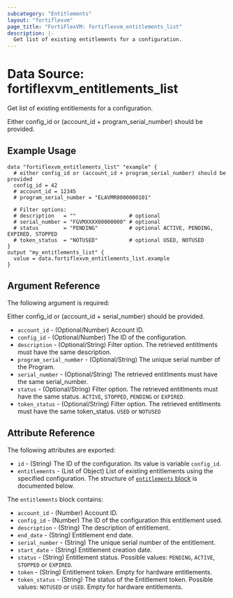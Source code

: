 ```yaml
---
subcategory: "Entitlements"
layout: "fortiflexvm"
page_title: "FortiFlexVM: fortiflexvm_entitlements_list"
description: |-
  Get list of existing entitlements for a configuration.
---
```


# Data Source: fortiflexvm_entitlements_list

Get list of existing entitlements for a configuration.

Either config_id or (account_id + program_serial_number) should be provided.

## Example Usage

```hcl
data "fortiflexvm_entitlements_list" "example" {
  # either config_id or (account_id + program_serial_number) should be provided
  config_id = 42
  # account_id = 12345
  # program_serial_number = "ELAVMR0000000101"

  # Filter options:
  # description   = ""                 # optional
  # serial_number = "FGVMXXXX00000000" # optional
  # status        = "PENDING"          # optional ACTIVE, PENDING, EXPIRED, STOPPED
  # token_status  = "NOTUSED"          # optional USED, NOTUSED
}
output "my_entitlements_list" {
  value = data.fortiflexvm_entitlements_list.example
}
```

## Argument Reference

The following argument is required:

Either config_id or (account_id + serial_number) should be provided.

* `account_id` - (Optional/Number) Account ID.
* `config_id` - (Optional/Number) The ID of the configuration.
* `description` - (Optional/String) Filter option. The retrieved entitlments must have the same description.
* `program_serial_number` - (Optional/String) The unique serial number of the Program.
* `serial_number` - (Optional/String) The retrieved entitlments must have the same serial_number.
* `status` - (Optional/String) Filter option. The retrieved entitlments must have the same status. `ACTIVE`, `STOPPED`, `PENDING` or `EXPIRED`.
* `token_status` - (Optional/String) Filter option. The retrieved entitlments must have the same token_status. `USED` or `NOTUSED`


## Attribute Reference

The following attributes are exported:

* `id` - (String) The ID of the configuration. Its value is variable `config_id`.
* `entitlements` - (List of Object) List of existing entitlements using the specified configuration. The structure of [`entitlements` block](#nestedatt--entitlements) is documented below.

<a id="nestedatt--entitlements"></a>
The `entitlements` block contains:

* `account_id` - (Number) Account ID.
* `config_id` - (Number) The ID of the configuration this entitlement used.
* `description` - (String) The description of entitlement.
* `end_date` - (String) Entitlement end date.
* `serial_number` - (String) The unique serial number of the entitlement.
* `start_date` - (String) Entitlement creation date.
* `status` - (String) Entitlement status. Possible values: `PENDING`, `ACTIVE`, `STOPPED` or `EXPIRED`.
* `token` - (String) Entitlement token. Empty for hardware entitlements.
* `token_status` - (String) The status of the Entitlement token. Possible values: `NOTUSED` or `USED`. Empty for hardware entitlements.
